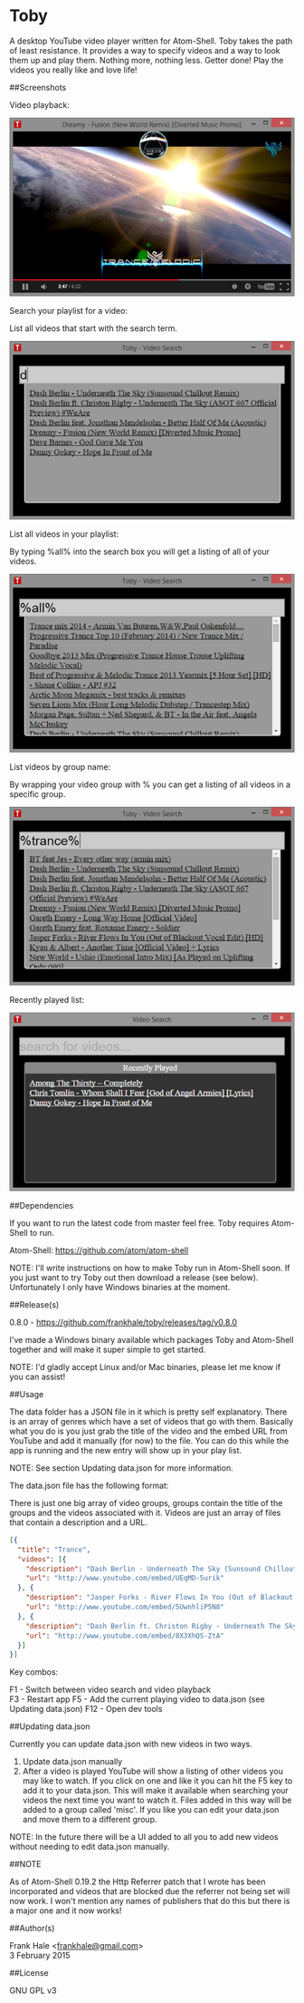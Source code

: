 Toby
====

A desktop YouTube video player written for Atom-Shell. Toby takes the path of 
least resistance. It provides a way to specify videos and a way to look them up 
and play them. Nothing more, nothing less. Getter done! Play the videos you 
really like and love life!

##Screenshots

Video playback:

<img src="screenshots/toby-video-playback.png" alt="Video Playback"/>

Search your playlist for a video:

List all videos that start with the search term.

<img src="screenshots/toby-video-search.png" alt="Video Selection"/>

List all videos in your playlist:

By typing %all% into the search box you will get a listing of all of your
videos.

<img src="screenshots/toby-video-search-all.png" alt="Video Selection - List All"/>

List videos by group name:

By wrapping your video group with % you can get a listing of all videos in a
specific group.

<img src="screenshots/toby-video-search-by-group.png" alt="Video Selection - List By Group"/>

Recently played list:

<img src="screenshots/toby-recently-played.png" alt="Recently Played List"/>

##Dependencies

If you want to run the latest code from master feel free. Toby requires
Atom-Shell to run.

Atom-Shell: https://github.com/atom/atom-shell

NOTE: I'll write instructions on how to make Toby run in Atom-Shell soon. If 
you just want to try Toby out then download a release (see below). 
Unfortunately I only have Windows binaries at the moment.

##Release(s)

0.8.0 - https://github.com/frankhale/toby/releases/tag/v0.8.0

I've made a Windows binary available which packages Toby and Atom-Shell 
together and will make it super simple to get started.

NOTE: I'd gladly accept Linux and/or Mac binaries, please let me know if you 
can assist!

##Usage

The data folder has a JSON file in it which is pretty self explanatory. There 
is an array of genres which have a set of videos that go with them. Basically 
what you do is you just grab the title of the video and the embed URL from 
YouTube and add it manually (for now) to the file. You can do this while the 
app is running and the new entry will show up in your play list.

NOTE: See section Updating data.json for more information.

The data.json file has the following format:

There is just one big array of video groups, groups contain the title of the 
groups and the videos associated with it. Videos are just an array of files 
that contain a description and a URL.

```json
[{  
  "title": "Trance",
  "videos": [{
    "description": "Dash Berlin - Underneath The Sky (Sunsound Chillout Remix)",
    "url": "http://www.youtube.com/embed/UEqMD-5urik"
  }, {
    "description": "Jasper Forks - River Flows In You (Out of Blackout Vocal Edit) [HD]",
    "url": "http://www.youtube.com/embed/5UwnhliP5N8"
  }, {
    "description": "Dash Berlin ft. Christon Rigby - Underneath The Sky (ASOT 667 Official Preview) #WeAre",
    "url": "http://www.youtube.com/embed/8X3XhQS-ZtA"
  }]
}]
```

Key combos:

F1 - Switch between video search and video playback  
F3 - Restart app
F5 - Add the current playing video to data.json (see Updating data.json)
F12 - Open dev tools

##Updating data.json

Currently you can update data.json with new videos in two ways. 

1. Update data.json manually
2. After a video is played YouTube will show a listing of other videos you may
   like to watch. If you click on one and like it you can hit the F5 key to add
   it to your data.json. This will make it available when searching your videos
   the next time you want to watch it. Files added in this way will be added to
   a group called 'misc'. If you like you can edit your data.json and move them
   to a different group.

NOTE: In the future there will be a UI added to all you to add new videos
      without needing to edit data.json manually.

##NOTE

As of Atom-Shell 0.19.2 the Http Referrer patch that I wrote has been 
incorporated and videos that are blocked due the referrer not being set will 
now work. I won't mention any names of publishers that do this but there is a 
major one and it now works!

##Author(s)

Frank Hale &lt;frankhale@gmail.com&gt;  
3 February 2015

##License

GNU GPL v3
